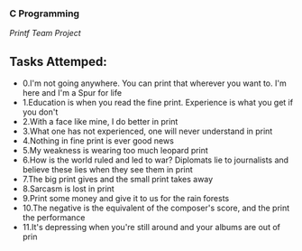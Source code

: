 ### C Programming
*Printf Team Project*

## Tasks Attemped:
- 0.I'm not going anywhere. You can print that wherever you want to. I'm here and I'm a Spur for life
- 1.Education is when you read the fine print. Experience is what you get if you don't
- 2.With a face like mine, I do better in print
- 3.What one has not experienced, one will never understand in print
- 4.Nothing in fine print is ever good news
- 5.My weakness is wearing too much leopard print
- 6.How is the world ruled and led to war? Diplomats lie to journalists and believe these lies when they see them in print
- 7.The big print gives and the small print takes away
- 8.Sarcasm is lost in print
- 9.Print some money and give it to us for the rain forests
- 10.The negative is the equivalent of the composer's score, and the print the performance
- 11.It's depressing when you're still around and your albums are out of prin
